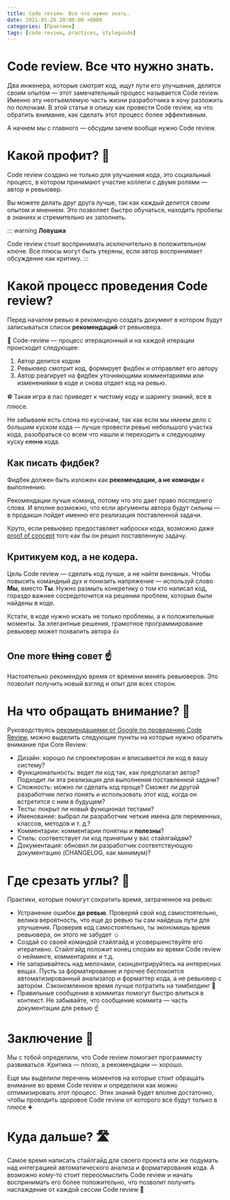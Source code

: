 ```yaml
---
title: Code review. Все что нужно знать.
date: 2021-05-26 20:00:00 +0000
categories: [Практики]
tags: [code review, practices, styleguide]
---
```


# Code review. Все что нужно знать.

Два инженера, которые смотрят код, ищут пути его улучшения, делятся своим опытом — этот замечательный процесс называется Code review. Именно эту неотъемлемую часть жизни разработчика я хочу разложить по полочкам. В этой статье я опишу как провести Code review, на что обратить внимание, как сделать этот процесс более эффективным.

А начнем мы с главного — обсудим зачем вообще нужно Code review.

# Какой профит? 🎯

Code review создано не только для улучшения кода, это социальный процесс, в котором принимают участие коллеги с двумя ролями — автор и ревьювер. 

Вы можете делать друг друга лучше, так как каждый делится своим опытом и мнением. Это позволяет быстро обучаться, находить пробелы в знаниях и стремительно их заполнить.

::: warning
**Ловушка**

Code review стоит воспринимать исключительно в положительном ключе. Все плюсы могут быть утеряны, если автор воспринимает обсуждение как критику.
:::


# Какой процесс проведения Code review?

Перед началом ревью я рекомендую создать документ в котором будут записываться список **рекомендаций** от ревьювера.

🔄 Code-review — процесс итерационный и на каждой итерации происходит следующее:

1. Автор делится кодом
2. Ревьювер смотрит код, формирует фидбек и отправляет его автору
3. Автор реагирует на фидбек уточняющими комментариями или изменениями в коде и снова отдает код на ревью.

⚽️ Такая игра в пас приведет к чистому коду и шарингу знаний, все в плюсе.

Не забываем есть слона по кусочкам, так как если мы имеем дело с большим куском кода — лучше провести ревью небольшого участка кода, разобраться со всем что нашли и  переходить к следующему куску ~~слона~~ кода.

## Как писать фидбек?

Фидбек должен быть изложен как **рекомендации, а не команды** к выполнению.

Рекомендации лучше команд, потому что это дает право последнего слова. И вполне возможно, что если аргументы автора будут сильны — в продакшн пойдет именно его реализация поставленной задачи.

Круто, если ревьювер предоставляет наброски кода, возможно даже [proof of concept](https://ru.wikipedia.org/wiki/Проверка_концепции) того как бы он решил поставленную задачу.

## Критикуем код, а не кодера.

Цель Code review — сделать код лучше, а не найти виновных. 
Чтобы повысить командный дух и понизить напряжение — используй слово **Мы**, вместо **Ты**. Нужно размыть конкретику о том кто написал код, гораздо важнее сосредоточится на решении проблем, которые были найдены в коде.

Кстати, в коде нужно искать не только проблемы, а и положительные моменты. За элегантные решения, грамотное программирование ревьювер может похвалить автора 👍

## One more ~~thing~~ совет ☝️

Настоятельно рекомендую время от времени менять ревьюверов. Это позволит получить новый взгляд и опыт для всех сторон.

# На что обращать внимание? 🧐

Руководствуясь [рекомендациями от Google по проведению Code Review](https://google.github.io/eng-practices/review/), можно выделить следующие пункты на которые нужно обратить внимание при Core Review:

- Дизайн: хорошо ли спроектирован и вписывается ли код в вашу систему?
- Функциональность: ведет ли код так, как предполагал автор? Подходит ли эта реализация для выполнения поставленной задачи?
- Сложность: можно ли сделать код проще? Сможет ли другой разработчик легко понять и использовать этот код, когда он встретится с ним в будущем?
- Тесты: покрыт ли новый функционал тестами?
- Именование: выбрал ли разработчик четкие имена для переменных, классов, методов и т. д.?
- Комментарии: комментарии понятны и **полезны**?
- Стиль: соответствует ли код принятым у вас стайлгайдам?
- Документация: обновил ли разработчик соответствующую документацию (CHANGELOG, как минимум)?

# Где срезать углы? 📐

Практики, которые помогут сократить время, затраченное на ревью:

- Устранение ошибок **до ревью**. Проверяй свой код самостоятельно, велика вероятность, что еще до ревью ты сам найдешь пути для улучшения. Проверив код самостоятельно, ты экономишь время ревьювера, он этого не забудет ☺️
- Создай со своей командой стайлгайд и усовершенствуйте его итеративно. Стайлгайд положит конец спорам во время Code review о нейминге, комментариях и т.д.
- Не запаривайтесь над мелочами, сконцентрируйтесь на интересных вещах. Пусть за форматирование и прочее беспокоится автоматизированный анализатор и форматтер кода, а не ревьювер с автором. Сэкономленное время лучше потратить на тимбилдинг 🍻
- Правильные сообщения в коммитах помогут быстро влиться в контекст. Не забывайте, что сообщение коммита — часть документации для ревью ☝️

# Заключение 🔑

Мы с тобой определили, что Code review помогает программисту развиваться. Критика — плохо, а рекомендации — хорошо. 

Еще мы выделили перечень моментов на которые стоит обращать внимание во время Code review и определили как можно оптимизировать этот процесс. Этих знаний будет вполне достаточно, чтобы проводить здоровое Code review от которого все будут только в плюсе ➕

# Куда дальше? 🛣

Самое время написать стайлгайд для своего проекта или же подумать над интеграцией автоматического анализа и форматирования кода. А возможно кому-то стоит переосмыслить Code review и начать воспринимать его более положительно, что позволит получить наслаждение от каждой сессии Code review 🤘
